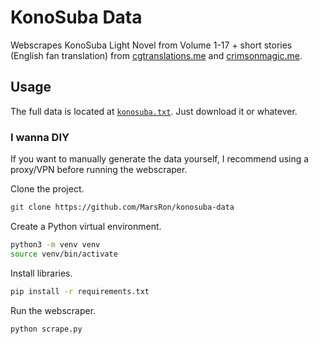 # KonoSuba Data

Webscrapes KonoSuba Light Novel from Volume 1-17 + short stories (English fan
translation) from [cgtranslations.me](https://cgtranslations.me/konosuba) and
[crimsonmagic.me](https://crimsonmagic.me/konosuba/volumes-10-plus/).

## Usage

The full data is located at
[`konosuba.txt`](https://github.com/MarsRon/konosuba-data/blob/main/konosuba.txt).
Just download it or whatever.

### I wanna DIY

If you want to manually generate the data yourself, I recommend using a proxy/VPN
before running the webscraper.

Clone the project.
```sh
git clone https://github.com/MarsRon/konosuba-data
```

Create a Python virtual environment.
```sh
python3 -m venv venv
source venv/bin/activate
```

Install libraries.
```sh
pip install -r requirements.txt
```

Run the webscraper.
```sh
python scrape.py
```
